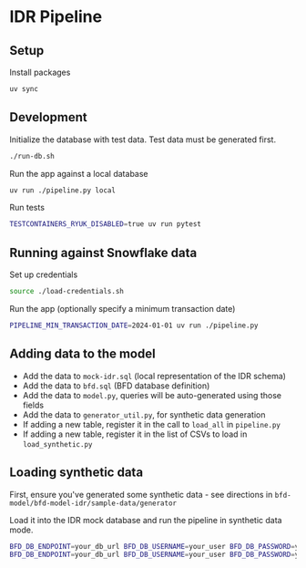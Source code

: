 # IDR Pipeline

## Setup

Install packages

```sh
uv sync
```

## Development

Initialize the database with test data. Test data must be generated first.

```sh
./run-db.sh
```

Run the app against a local database

```sh
uv run ./pipeline.py local
```

Run tests

```sh
TESTCONTAINERS_RYUK_DISABLED=true uv run pytest
```

## Running against Snowflake data

Set up credentials

```sh
source ./load-credentials.sh
```

Run the app (optionally specify a minimum transaction date)

```sh
PIPELINE_MIN_TRANSACTION_DATE=2024-01-01 uv run ./pipeline.py
```

## Adding data to the model

- Add the data to `mock-idr.sql` (local representation of the IDR schema)
- Add the data to `bfd.sql` (BFD database definition)
- Add the data to `model.py`, queries will be auto-generated using those fields
- Add the data to `generator_util.py`, for synthetic data generation
- If adding a new table, register it in the call to `load_all` in `pipeline.py`
- If adding a new table, register it in the list of CSVs to load in `load_synthetic.py` 

## Loading synthetic data

First, ensure you've generated some synthetic data - see directions in `bfd-model/bfd-model-idr/sample-data/generator`

Load it into the IDR mock database and run the pipeline in synthetic data mode.

```sh
BFD_DB_ENDPOINT=your_db_url BFD_DB_USERNAME=your_user BFD_DB_PASSWORD=your_password uv run load_synthetic.py
BFD_DB_ENDPOINT=your_db_url BFD_DB_USERNAME=your_user BFD_DB_PASSWORD=your_password uv run pipeline.py synthetic
```
